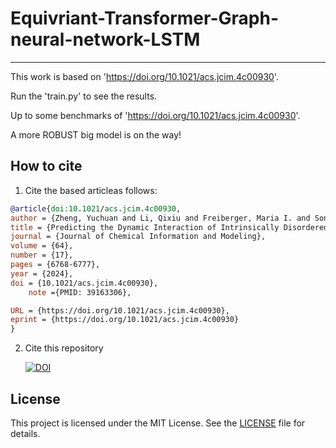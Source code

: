 # Equivriant-Transformer-Graph-neural-network-LSTM
 
---

 This work is based on 'https://doi.org/10.1021/acs.jcim.4c00930'. 
 
 Run the 'train.py' to see the results.
 
 Up to some benchmarks of 'https://doi.org/10.1021/acs.jcim.4c00930'.
 
 A more ROBUST big model is on the way!
 
## How to cite

1. Cite the based articleas follows:

```bibtex
@article{doi:10.1021/acs.jcim.4c00930,
author = {Zheng, Yuchuan and Li, Qixiu and Freiberger, Maria I. and Song, Haoyu and Hu, Guorong and Zhang, Moxin and Gu, Ruoxu and Li, Jingyuan},
title = {Predicting the Dynamic Interaction of Intrinsically Disordered Proteins},
journal = {Journal of Chemical Information and Modeling},
volume = {64},
number = {17},
pages = {6768-6777},
year = {2024},
doi = {10.1021/acs.jcim.4c00930},
    note ={PMID: 39163306},

URL = {https://doi.org/10.1021/acs.jcim.4c00930},
eprint = {https://doi.org/10.1021/acs.jcim.4c00930}
}
```

2. Cite this repository
   
   [![DOI](https://zenodo.org/badge/DOI/10.5281/zenodo.14235715.svg)](https://doi.org/10.5281/zenodo.14235715)

## License
This project is licensed under the MIT License. See the [LICENSE](LICENSE) file for details.

 
